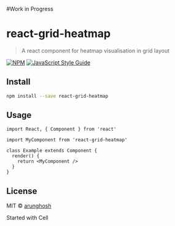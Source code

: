 
#Work in Progress

# react-grid-heatmap

> A react component for heatmap visualisation in grid layout

[![NPM](https://img.shields.io/npm/v/react-grid-heatmap.svg)](https://www.npmjs.com/package/react-grid-heatmap) [![JavaScript Style Guide](https://img.shields.io/badge/code_style-standard-brightgreen.svg)](https://standardjs.com)

## Install

```bash
npm install --save react-grid-heatmap
```

## Usage

```tsx
import React, { Component } from 'react'

import MyComponent from 'react-grid-heatmap'

class Example extends Component {
  render() {
    return <MyComponent />
  }
}
```

## License

MIT © [arunghosh](https://github.com/arunghosh)


Started with Cell

```
```